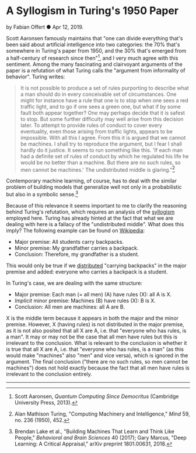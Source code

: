 # A Syllogism in Turing's 1950 Paper

by Fabian Offert ● Apr 12, 2019.<br> 

Scott Aaronsen famously maintains that "one can divide everything that's been said about artificial intelligence into two categories: the 70% that's somewhere in Turing's paper from 1950, and the 30% that's emerged from a half-century of research since then"[^1], and I very much agree with this sentiment. Among the many fascinating and clairvoyant arguments of the paper is a refutation of what Turing calls the "argument from informality of behavior". Turing writes:

> It is not possible to produce a set of rules purporting to describe what a man should do in every conceivable set of circumstances. One might for instance have a rule that one is to stop when one sees a red traffic light, and to go if one sees a green one, but what if by some fault both appear together? One may perhaps decide that it is safest to stop. But some further difficulty may well arise from this decision later. To attempt to provide rules of conduct to cover every eventuality, even those arising from traffic lights, appears to be impossible. With all this I agree. From this it is argued that we cannot be machines. I shall try to reproduce the argument, but I fear I shall hardly do it justice. It seems to run something like this. 'If each man had a definite set of rules of conduct by which he regulated his life he would be no better than a machine. But there are no such rules, so men cannot be machines.' The undistributed middle is glaring."[^2]

Contemporary machine learning, of course, has to deal with the similar problem of building models that generalize well not only in a probabilistic but also in a symbolic sense.[^3]

Because of this relevance it seems important to me to clarify the reasoning behind Turing's refutation, which requires an analysis of the [syllogism](https://en.wikipedia.org/wiki/Syllogism) employed here. Turing has already hinted at the fact that what we are dealing with here is a fallacy of the "undistributed middle". What does this imply? The following example can be found on [Wikipedia](https://en.wikipedia.org/wiki/Fallacy_of_the_undistributed_middle):

-   Major premise: All students carry backpacks.
-   Minor premise: My grandfather carries a backpack.
-   Conclusion: Therefore, my grandfather is a student.

This would only be true if we [distributed](https://en.wikipedia.org/wiki/Categorical_proposition#Distributivity) "carrying backpacks" in the major premise and added: everyone who carries a backpack is a student.

In Turing's case, we are dealing with the same structure:

-   Major premise: Each man (= all men) (A) have rules (X): all A is X.
-   *Implicit* minor premise: Machines (B) have rules (X): B is X.
-   Conclusion: All men are machines: all A are B.

X is the middle term because it appears in both the major and the minor premise. However, X (having rules) is not distributed in the major premise, as it is not also posited that all X are A, i.e. that "everyone who has rules, is a man". It may or may not be the case that all men have rules but this is irrelevant to the conclusion. What is relevant to the conclusion is whether it is true that all X are A, i.e. that "everyone who has rules, is a man" (as this would make "machines" also "men" and vice versa), which is ignored in the argument. The final conclusion ("there are no such rules, so men cannot be machines") does not hold exactly because the fact that all men have rules is irrelevant to the conclusion entirely.

---

[^1]: Scott Aaronsen, *Quantum Computing Since Democritus* (Cambridge University Press, 2013).

[^2]: Alan Mathison Turing, "Computing Machinery and Intelligence," *Mind* 59, no. 236 (1950), 452.

[^3]: Brendan Lake et al., "Building Machines That Learn and Think Like People," *Behavioral and Brain Sciences* 40 (2017); Gary Marcus, "Deep Learning: A Critical Appraisal," arXiv preprint 1801.00631, 2018.
